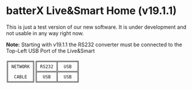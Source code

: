# batterX Live&Smart Home (v19.1.1)

This is just a test version of our new software. It is under development and not usable in any way right now.

**Note:** Starting with v19.1.1 the RS232 converter must be connected to the Top-Left USB Port of the Live&Smart
```
╔═════════╗╔═══════╦═══════╗
║ NETWORK ║║ RS232 ║  USB  ║
║         ║╠═══════╬═══════╣
║  CABLE  ║║  USB  ║  USB  ║
╚═════════╝╚═══════╩═══════╝
```
